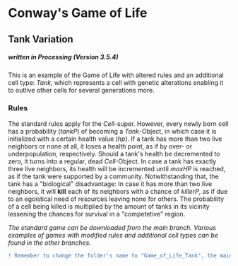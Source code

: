 # Conway's Game of Life
## Tank Variation
##### written in Processing (Version 3.5.4)

This is an example of the Game of Life with altered rules and an additional cell type: _Tank_, which represents a cell with genetic alterations enabling it to outlive other cells for several generations more. 


### Rules
The standard rules apply for the _Cell_-super. However, every newly born cell has a probability (_tankP_) of becoming a _Tank_-Object, in which case it is initialized with a certain health value (_hp_). If a tank has more than two live neighbors or none at all, it loses a health point, as if by over- or underpopulation, respectively. Should a tank's health be decremented to zero, it turns into a regular, dead _Cell_-Object. In case a tank has exactly three live neighbors, its health will be incremented until _maxHP_ is reached, as if the tank were supported by a community. Notwithstanding that, the tank has a "biological" disadvantage: In case it has more than two live neighbors, it will **kill** each of its neighbors with a chance of _killerP_, as if due to an egoistical need of resources leaving none for others. The probability of a cell being killed is multiplied by the amount of tanks in its vicinity lessening the chances for survival in a "competetive" region.



_The standard game can be downloaded from the main branch. Various examples of games with modified rules and additional cell types can be found in the other branches._

```diff
! Remember to change the folder's name to "Game_of_Life_Tank", the main sketch's name, when downloading the project !
```
